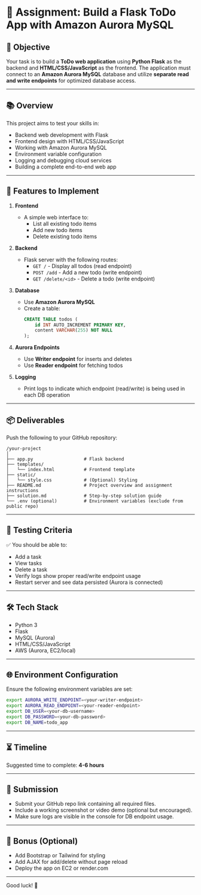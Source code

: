 # 📝 Assignment: Build a Flask ToDo App with Amazon Aurora MySQL

## 🎯 Objective

Your task is to build a **ToDo web application** using **Python Flask** as the backend and **HTML/CSS/JavaScript** as the frontend. The application must connect to an **Amazon Aurora MySQL** database and utilize **separate read and write endpoints** for optimized database access.

---

## 📚 Overview

This project aims to test your skills in:

- Backend web development with Flask
- Frontend design with HTML/CSS/JavaScript
- Working with Amazon Aurora MySQL
- Environment variable configuration
- Logging and debugging cloud services
- Building a complete end-to-end web app

---

## 📌 Features to Implement

1. **Frontend**
   - A simple web interface to:
     - List all existing todo items
     - Add new todo items
     - Delete existing todo items

2. **Backend**
   - Flask server with the following routes:
     - `GET /` - Display all todos (read endpoint)
     - `POST /add` - Add a new todo (write endpoint)
     - `GET /delete/<id>` - Delete a todo (write endpoint)

3. **Database**
   - Use **Amazon Aurora MySQL**
   - Create a table:
     ```sql
     CREATE TABLE todos (
         id INT AUTO_INCREMENT PRIMARY KEY,
         content VARCHAR(255) NOT NULL
     );
     ```

4. **Aurora Endpoints**
   - Use **Writer endpoint** for inserts and deletes
   - Use **Reader endpoint** for fetching todos

5. **Logging**
   - Print logs to indicate which endpoint (read/write) is being used in each DB operation

---

## 📦 Deliverables

Push the following to your GitHub repository:

```
/your-project
│
├── app.py                   # Flask backend
├── templates/
│   └── index.html           # Frontend template
├── static/
│   └── style.css            # (Optional) Styling
├── README.md                # Project overview and assignment instructions
├── solution.md              # Step-by-step solution guide
└── .env (optional)          # Environment variables (exclude from public repo)
```

---

## 🧪 Testing Criteria

✅ You should be able to:

- Add a task
- View tasks
- Delete a task
- Verify logs show proper read/write endpoint usage
- Restart server and see data persisted (Aurora is connected)

---

## 🛠 Tech Stack

- Python 3
- Flask
- MySQL (Aurora)
- HTML/CSS/JavaScript
- AWS (Aurora, EC2/local)

---

## 🌐 Environment Configuration

Ensure the following environment variables are set:

```bash
export AURORA_WRITE_ENDPOINT=<your-writer-endpoint>
export AURORA_READ_ENDPOINT=<your-reader-endpoint>
export DB_USER=<your-db-username>
export DB_PASSWORD=<your-db-password>
export DB_NAME=todo_app
```

---

## ⏳ Timeline

Suggested time to complete: **4-6 hours**

---

## 🏁 Submission

- Submit your GitHub repo link containing all required files.
- Include a working screenshot or video demo (optional but encouraged).
- Make sure logs are visible in the console for DB endpoint usage.

---

## 🙌 Bonus (Optional)

- Add Bootstrap or Tailwind for styling
- Add AJAX for add/delete without page reload
- Deploy the app on EC2 or render.com

---

Good luck! 🚀
